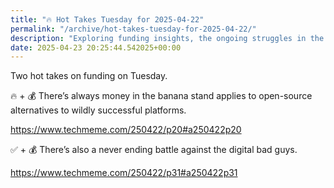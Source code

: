 ```yaml
---
title: "🔥 Hot Takes Tuesday for 2025-04-22"
permalink: "/archive/hot-takes-tuesday-for-2025-04-22/"
description: "Exploring funding insights, the ongoing struggles in the open-source landscape, fighting digital bad guys!"
date: 2025-04-23 20:25:44.542025+00:00
---
```


<!-- buttondown-editor-mode: fancy --><p>Two hot takes on funding on Tuesday.</p><p>🔥 + 💰 There’s always money in the banana stand applies to open-source alternatives to wildly successful platforms.</p><p><a target="_blank" rel="noopener noreferrer nofollow" href="https://www.techmeme.com/250422/p20#a250422p20">https://www.techmeme.com/250422/p20#a250422p20</a></p><p>✅ + 💰 There’s also a never ending battle against the digital bad guys.</p><p><a target="_blank" rel="noopener noreferrer nofollow" href="https://www.techmeme.com/250422/p31#a250422p31">https://www.techmeme.com/250422/p31#a250422p31</a></p>